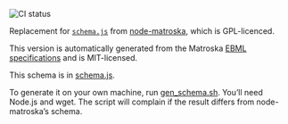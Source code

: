 ![CI
status](https://github.com/davedoesdev/matroska-schema/workflows/ci/badge.svg)

Replacement for
[`schema.js`](https://github.com/oeuillot/node-matroska/blob/master/lib/schema.js)
from [node-matroska](https://github.com/oeuillot/node-matroska), which
is GPL-licenced.

This version is automatically generated from the Matroska
[EBML](https://github.com/ietf-wg-cellar/matroska-specification/blob/master/ebml_matroska.xml)
[specifications](https://github.com/ietf-wg-cellar/ebml-specification/blob/master/ebml.xml)
and is MIT-licensed.

This schema is in [schema.js](schema.js).

To generate it on your own machine, run [gen_schema.sh](gen_schema.sh).
You’ll need Node.js and wget. The script will complain if the result
differs from node-matroska’s schema.
